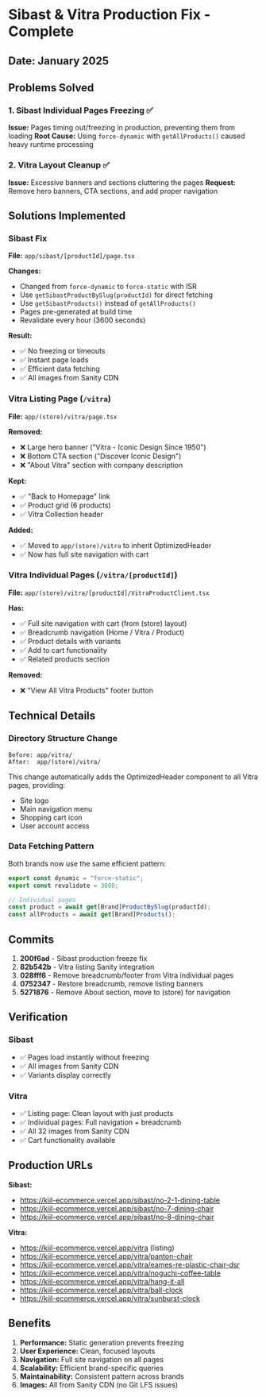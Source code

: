 # Sibast & Vitra Production Fix - Complete

## Date: January 2025

## Problems Solved

### 1. Sibast Individual Pages Freezing ✅
**Issue:** Pages timing out/freezing in production, preventing them from loading
**Root Cause:** Using `force-dynamic` with `getAllProducts()` caused heavy runtime processing

### 2. Vitra Layout Cleanup ✅
**Issue:** Excessive banners and sections cluttering the pages
**Request:** Remove hero banners, CTA sections, and add proper navigation

## Solutions Implemented

### Sibast Fix
**File:** `app/sibast/[productId]/page.tsx`

**Changes:**
- Changed from `force-dynamic` to `force-static` with ISR
- Use `getSibastProductBySlug(productId)` for direct fetching
- Use `getSibastProducts()` instead of `getAllProducts()`
- Pages pre-generated at build time
- Revalidate every hour (3600 seconds)

**Result:**
- ✅ No freezing or timeouts
- ✅ Instant page loads
- ✅ Efficient data fetching
- ✅ All images from Sanity CDN

### Vitra Listing Page (`/vitra`)
**File:** `app/(store)/vitra/page.tsx`

**Removed:**
- ❌ Large hero banner ("Vitra - Iconic Design Since 1950")
- ❌ Bottom CTA section ("Discover Iconic Design")
- ❌ "About Vitra" section with company description

**Kept:**
- ✅ "Back to Homepage" link
- ✅ Product grid (6 products)
- ✅ Vitra Collection header

**Added:**
- ✅ Moved to `app/(store)/vitra` to inherit OptimizedHeader
- ✅ Now has full site navigation with cart

### Vitra Individual Pages (`/vitra/[productId]`)
**File:** `app/(store)/vitra/[productId]/VitraProductClient.tsx`

**Has:**
- ✅ Full site navigation with cart (from (store) layout)
- ✅ Breadcrumb navigation (Home / Vitra / Product)
- ✅ Product details with variants
- ✅ Add to cart functionality
- ✅ Related products section

**Removed:**
- ❌ "View All Vitra Products" footer button

## Technical Details

### Directory Structure Change
```
Before: app/vitra/
After:  app/(store)/vitra/
```

This change automatically adds the OptimizedHeader component to all Vitra pages, providing:
- Site logo
- Main navigation menu
- Shopping cart icon
- User account access

### Data Fetching Pattern
Both brands now use the same efficient pattern:
```typescript
export const dynamic = "force-static";
export const revalidate = 3600;

// Individual pages
const product = await get[Brand]ProductBySlug(productId);
const allProducts = await get[Brand]Products();
```

## Commits

1. **200f6ad** - Sibast production freeze fix
2. **82b542b** - Vitra listing Sanity integration
3. **028fff6** - Remove breadcrumb/footer from Vitra individual pages
4. **0752347** - Restore breadcrumb, remove listing banners
5. **5271876** - Remove About section, move to (store) for navigation

## Verification

### Sibast
- ✅ Pages load instantly without freezing
- ✅ All images from Sanity CDN
- ✅ Variants display correctly

### Vitra
- ✅ Listing page: Clean layout with just products
- ✅ Individual pages: Full navigation + breadcrumb
- ✅ All 32 images from Sanity CDN
- ✅ Cart functionality available

## Production URLs

**Sibast:**
- https://kiil-ecommerce.vercel.app/sibast/no-2-1-dining-table
- https://kiil-ecommerce.vercel.app/sibast/no-7-dining-chair
- https://kiil-ecommerce.vercel.app/sibast/no-8-dining-chair

**Vitra:**
- https://kiil-ecommerce.vercel.app/vitra (listing)
- https://kiil-ecommerce.vercel.app/vitra/panton-chair
- https://kiil-ecommerce.vercel.app/vitra/eames-re-plastic-chair-dsr
- https://kiil-ecommerce.vercel.app/vitra/noguchi-coffee-table
- https://kiil-ecommerce.vercel.app/vitra/hang-it-all
- https://kiil-ecommerce.vercel.app/vitra/ball-clock
- https://kiil-ecommerce.vercel.app/vitra/sunburst-clock

## Benefits

1. **Performance:** Static generation prevents freezing
2. **User Experience:** Clean, focused layouts
3. **Navigation:** Full site navigation on all pages
4. **Scalability:** Efficient brand-specific queries
5. **Maintainability:** Consistent pattern across brands
6. **Images:** All from Sanity CDN (no Git LFS issues)
